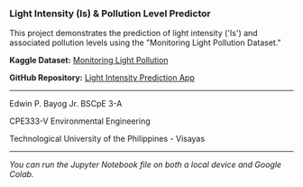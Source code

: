 ### Light Intensity (Is) & Pollution Level Predictor

This project demonstrates the prediction of light intensity ('Is') and associated pollution levels using the "Monitoring Light Pollution Dataset."

**Kaggle Dataset:** [Monitoring Light Pollution](https://www.kaggle.com/datasets/hamtaghanbaripour/monitoring-light-pollution)

**GitHub Repository:** [Light Intensity Prediction App](https://github.com/naaivvv/light_intensity_prediction_app.git)

---

Edwin P. Bayog Jr. BSCpE 3-A

CPE333-V Environmental Engineering

Technological University of the Philippines - Visayas

---

*You can run the Jupyter Notebook file on both a local device and Google Colab.*
